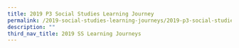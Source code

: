 ```yaml
---
title: 2019 P3 Social Studies Learning Journey
permalink: /2019-social-studies-learning-journeys/2019-p3-social-studies-learning-journey/
description: ""
third_nav_title: 2019 SS Learning Journeys
---
```

